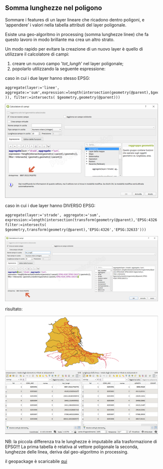 ## Somma lunghezze nel poligono

Sommare i features di un layer lineare che ricadono dentro poligoni, e ‘appendere’ i valori nella tabella attributi del layer poligonale.

Esiste una geo-algoritmo in processing (somma lunghezze linee) che fa questo lavoro in modo brillante ma crea un altro strato.

Un modo rapido per evitare la creazione di un nuovo layer è quello di utilizzare il calcolatore di campi:

1. creare un nuovo campo '_tot_lungh_' nel layer poligonale;
2. popolarlo utilizzando la seguente espressione:

caso in cui i due layer hanno stesso EPSG: 

```   
aggregate(layer:='linee', aggregate:='sum',expression:=length(intersection(geometry(@parent),$geometry )), filter:=intersects( $geometry,geometry(@parent)))
```

![](/img/esempi/somma_lunghezze_linee/somma_lunghezze_linee_03.png)

caso in cui i due layer hanno DIVERSO EPSG:

```
aggregate(layer:='strade', aggregate:='sum', 
expression:=length(intersection(transform(geometry(@parent),'EPSG:4326','EPSG:32633'),$geometry)), 
filter:=intersects( $geometry,transform(geometry(@parent),'EPSG:4326','EPSG:32633')))
```

![](/img/esempi/somma_lunghezze_linee/somma_lunghezze_linee_02.png)

risultato:

![](/img/esempi/somma_lunghezze_linee/somma_lunghezze_linee_01.png)

NB: la piccola differenza tra le lunghezze è imputabile alla trasformazione di EPSG!!! La prima tabella è relativa al vettore poligonale la seconda, lunghezze delle linea, deriva dal geo-algoritmo in processing.

il geopackage è scaricabile [qui](https://github.com/gbvitrano/HfcQGIS/blob/master/esempi/dati_esempi.zip?raw=true)
